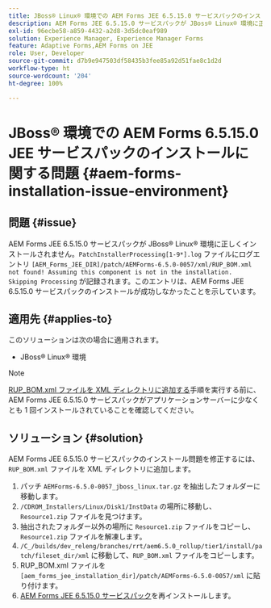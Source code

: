 ```yaml
---
title: JBoss® Linux® 環境での AEM Forms JEE 6.5.15.0 サービスパックのインストールに関する問題
description: AEM Forms JEE 6.5.15.0 サービスパックが JBoss® Linux® 環境に正しくインストールされず、アプリケーションサーバーにパッチの変更が適用されません。XML ディレクトリに「RUP_BOM.xml」ファイルを追加します。
exl-id: 96ecbe58-a859-4432-a2d8-3d5dc0eaf989
solution: Experience Manager, Experience Manager Forms
feature: Adaptive Forms,AEM Forms on JEE
role: User, Developer
source-git-commit: d7b9e947503df58435b3fee85a92d51fae8c1d2d
workflow-type: ht
source-wordcount: '204'
ht-degree: 100%

---
```


# JBoss® 環境での AEM Forms 6.5.15.0 JEE サービスパックのインストールに関する問題 {#aem-forms-installation-issue-environment}

## 問題 {#issue}

AEM Forms JEE 6.5.15.0 サービスパックが JBoss® Linux® 環境に正しくインストールされません。`PatchInstallerProcessing[1-9*].log` ファイルにログエントリ `[AEM_Forms_JEE_DIR]/patch/AEMForms-6.5.0-0057/xml/RUP_BOM.xml not found! Assuming this component is not in the installation. Skipping Processing` が記録されます。このエントリは、AEM Forms JEE 6.5.15.0 サービスパックのインストールが成功しなかったことを示しています。

## 適用先 {#applies-to}

このソリューションは次の場合に適用されます。
* JBoss® Linux® 環境

>[!NOTE]
>
> [RUP_BOM.xml ファイルを XML ディレクトリに追加する](#solution-solution)手順を実行する前に、AEM Forms JEE 6.5.15.0 サービスパックがアプリケーションサーバーに少なくとも 1 回インストールされていることを確認してください。

## ソリューション {#solution}

AEM Forms JEE 6.5.15.0 サービスパックのインストール問題を修正するには、`RUP_BOM.xml` ファイルを XML ディレクトリに追加します。
1. パッチ `AEMForms-6.5.0-0057_jboss_linux.tar.gz` を抽出したフォルダーに移動します。
1. `/CDROM_Installers/Linux/Disk1/InstData` の場所に移動し、`Resource1.zip` ファイルを見つけます。
1. 抽出されたフォルダー以外の場所に `Resource1.zip` ファイルをコピーし、`Resource1.zip` ファイルを解凍します。
1. `/C_/builds/dev_releng/branches/rrt/aem6.5.0_rollup/tier1/install/patch/fileset_dir/xml` に移動して、`RUP_BOM.xml` ファイルをコピーします。
1. RUP_BOM.xml ファイルを `[aem_forms_jee_installation_dir]/patch/AEMForms-6.5.0-0057/xml` に貼り付けます。
1. [AEM Forms JEE 6.5.15.0 サービスパック](https://experienceleague.adobe.com/docs/experience-manager-release-information/aem-release-updates/forms-updates/aem-forms-releases.html?lang=ja)を再インストールします。
